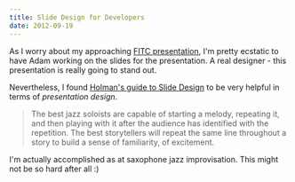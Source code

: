 ```yaml
---
title: Slide Design for Developers
date: 2012-09-19
---
```


As I worry about my approaching [FITC presentation](http://www.fitc.ca/events/presentations/presentation.cfm?event=134&presentation_id=2044), I'm pretty ecstatic to have Adam working on the slides for the presentation. A real designer - this presentation is really going to stand out.

Nevertheless, I found [Holman's guide to Slide Design](http://zachholman.com/posts/slide-design-for-developers/) to be very helpful in terms of _presentation design_.

> The best jazz soloists are capable of starting a melody, repeating it, and then playing with it after the audience has identified with the repetition. The best storytellers will repeat the same line throughout a story to build a sense of familiarity, of excitement.

I'm actually accomplished as at saxophone jazz improvisation. This might not be so hard after all :)
